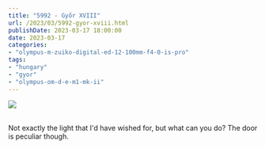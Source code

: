 ```yaml
---
title: "5992 - Győr XVIII"
url: /2023/03/5992-gyor-xviii.html
publishDate: 2023-03-17 18:00:00
date: 2023-03-17
categories:
- "olympus-m-zuiko-digital-ed-12-100mm-f4-0-is-pro"
tags:
- "hungary"
- "gyor"
- "olympus-om-d-e-m1-mk-ii"
---
```

<div class="container">
<div class="center"><a target="_blank" href="https://d25zfm9zpd7gm5.cloudfront.net/1200x1200/2019/20191020_115405_DxO_lr.jpg"><img class="webfeedsFeaturedVisual" src="https://d25zfm9zpd7gm5.cloudfront.net/0600x0600/2019/20191020_115405_DxO_lr.jpg" /></a></div>
</div>
<br />

Not exactly the light that I'd have wished for, but what can
you do? The door is peculiar though.
